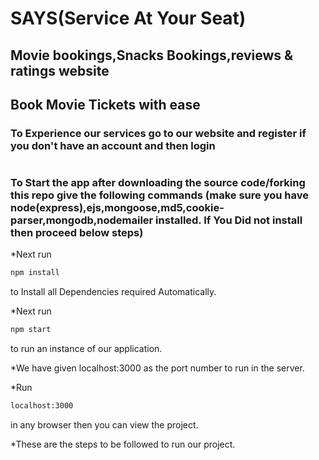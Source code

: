 # SAYS(Service At Your Seat)
## Movie bookings,Snacks Bookings,reviews & ratings website

## Book Movie Tickets with ease

### To Experience our services go to our website and register if you don't have an account and then login

#
### To Start the app after downloading the source code/forking this repo give the following commands (make sure you have node(express),ejs,mongoose,md5,cookie-parser,mongodb,nodemailer installed. If You Did not install then proceed below steps)

*Next run
```bash
npm install
```
to Install all Dependencies required Automatically.

*Next run
```bash
npm start
```
to run an instance of our application.

*We have given localhost:3000 as the port number to run in the server.

*Run 
```bash
localhost:3000
```
 in any browser then you can view the project.

*These are the steps to be followed to run our project.